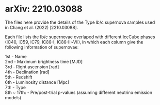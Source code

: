 # arXiv: 2210.03088

The files here provide the details of the Type Ib/c supernova samples used in Chang et al. (2022) [2210.03088].  
  
Each file lists the Ib/c supernovae overlaped with different IceCube phases (IC40, IC59, IC79, IC86-I, IC86-II~VII), in which each column give the following information of supernovae:  
  
1st - Name  
2nd - Maximum brightness time [MJD]  
3rd - Right ascension [rad]  
4th - Declination [rad]  
5th - Redshift  
6th - Luminosity distance [Mpc]  
7th - Type  
8th ~ 17th: - Pre/post-trial p-values (assuming different neutrino emission models)
